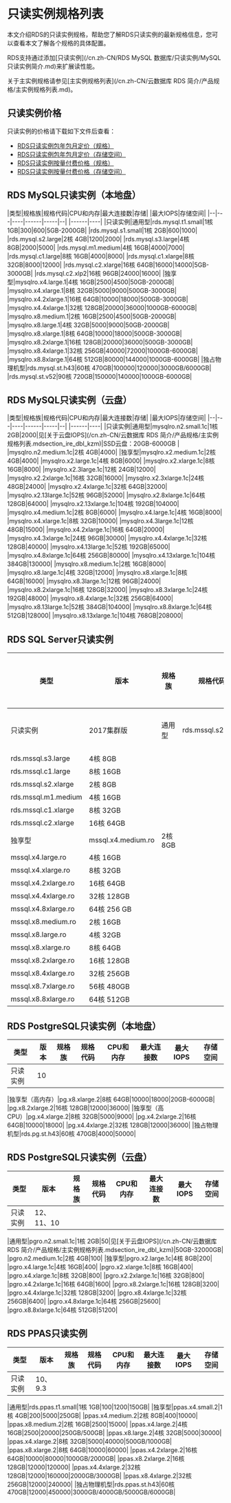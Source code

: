 # 只读实例规格列表

本文介绍RDS的只读实例规格，帮助您了解RDS只读实例的最新规格信息，您可以查看本文了解各个规格的具体配置。

RDS支持通过添加[只读实例](/cn.zh-CN/RDS MySQL 数据库/只读实例/MySQL只读实例简介.md)来扩展读性能。

关于主实例规格请参见[主实例规格列表](/cn.zh-CN/云数据库 RDS 简介/产品规格/主实例规格列表.md)。

## 只读实例价格

只读实例的价格请下载如下文件后查看：

-   [RDS只读实例包年包月定价（规格）](http://docs-aliyun.cn-hangzhou.oss.aliyun-inc.com/assets/attach/183466/cn_zh/1602554693364/RDS%E5%8F%AA%E8%AF%BB%E5%AE%9E%E4%BE%8B%E5%8C%85%E5%B9%B4%E5%8C%85%E6%9C%88%E5%AE%9A%E4%BB%B7%EF%BC%88%E8%A7%84%E6%A0%BC%EF%BC%89.xlsx)
-   [RDS只读实例包年包月定价（存储空间）](http://docs-aliyun.cn-hangzhou.oss.aliyun-inc.com/assets/attach/141303/cn_zh/1591775005400/RDS%E5%8F%AA%E8%AF%BB%E5%AE%9E%E4%BE%8B%E5%8C%85%E5%B9%B4%E5%8C%85%E6%9C%88%E5%AE%9A%E4%BB%B7%EF%BC%88%E5%AD%98%E5%82%A8%E7%A9%BA%E9%97%B4%EF%BC%89.xlsx)
-   [RDS只读实例按量付费价格（规格）](http://docs-aliyun.cn-hangzhou.oss.aliyun-inc.com/assets/attach/183466/cn_zh/1602554784450/RDS%E5%8F%AA%E8%AF%BB%E5%AE%9E%E4%BE%8B%E6%8C%89%E9%87%8F%E4%BB%98%E8%B4%B9%E4%BB%B7%E6%A0%BC%EF%BC%88%E8%A7%84%E6%A0%BC%EF%BC%89.xlsx)
-   [RDS只读实例按量付费价格（存储空间）](http://docs-aliyun.cn-hangzhou.oss.aliyun-inc.com/assets/attach/141303/cn_zh/1591775073185/RDS%E5%8F%AA%E8%AF%BB%E5%AE%9E%E4%BE%8B%E6%8C%89%E9%87%8F%E4%BB%98%E8%B4%B9%E4%BB%B7%E6%A0%BC%EF%BC%88%E5%AD%98%E5%82%A8%E7%A9%BA%E9%97%B4%EF%BC%89.xlsx)

## RDS MySQL只读实例（本地盘）

|类型|规格族|规格代码|CPU和内存|最大连接数|存储|
|最大IOPS|存储空间|
|--|---|----|------|-----|--|
|------|----|
|只读实例|通用型|rds.mysql.t1.small|1核 1GB|300|600|5GB-2000GB|
|rds.mysql.s1.small|1核 2GB|600|1000|
|rds.mysql.s2.large|2核 4GB|1200|2000|
|rds.mysql.s3.large|4核 8GB|2000|5000|
|rds.mysql.m1.medium|4核 16GB|4000|7000|
|rds.mysql.c1.large|8核 16GB|4000|8000|
|rds.mysql.c1.xlarge|8核 32GB|8000|12000|
|rds.mysql.c2.xlarge|16核 64GB|16000|14000|5GB-3000GB|
|rds.mysql.c2.xlp2|16核 96GB|24000|16000|
|独享型|mysqlro.x4.large.1|4核 16GB|2500|4500|50GB-2000GB|
|mysqlro.x4.xlarge.1|8核 32GB|5000|9000|500GB-3000GB|
|mysqlro.x4.2xlarge.1|16核 64GB|10000|18000|500GB-3000GB|
|mysqlro.x4.4xlarge.1|32核 128GB|20000|36000|1000GB-6000GB|
|mysqlro.x8.medium.1|2核 16GB|2500|4500|50GB-2000GB|
|mysqlro.x8.large.1|4核 32GB|5000|9000|50GB-2000GB|
|mysqlro.x8.xlarge.1|8核 64GB|10000|18000|500GB-3000GB|
|mysqlro.x8.2xlarge.1|16核 128GB|20000|36000|500GB-3000GB|
|mysqlro.x8.4xlarge.1|32核 256GB|40000|72000|1000GB-6000GB|
|mysqlro.x8.8xlarge.1|64核 512GB|80000|144000|1000GB-6000GB|
|独占物理机型|rds.mysql.st.h43|60核 470GB|100000|120000|3000GB/6000GB|
|rds.mysql.st.v52|90核 720GB|150000|140000|1000GB-6000GB|

## RDS MySQL只读实例（云盘）

|类型|规格族|规格代码|CPU和内存|最大连接数|存储|
|最大IOPS|存储空间|
|--|---|----|------|-----|--|
|------|----|
|只读实例|通用型|mysqlro.n2.small.1c|1核 2GB|2000|见[关于云盘IOPS](/cn.zh-CN/云数据库 RDS 简介/产品规格/主实例规格列表.mdsection_ire_dbl_kzm)|SSD云盘：20GB-6000GB |
|mysqlro.n2.medium.1c|2核 4GB|4000|
|独享型|mysqlro.x2.medium.1c|2核 4GB|4000|
|mysqlro.x2.large.1c|4核 8GB|6000|
|mysqlro.x2.xlarge.1c|8核 16GB|8000|
|mysqlro.x2.3large.1c|12核 24GB|12000|
|mysqlro.x2.2xlarge.1c|16核 32GB|16000|
|mysqlro.x2.3xlarge.1c|24核 48GB|24000|
|mysqlro.x2.4xlarge.1c|32核 64GB|32000|
|mysqlro.x2.13large.1c|52核 96GB|52000|
|mysqlro.x2.8xlarge.1c|64核 128GB|64000|
|mysqlro.x2.13xlarge.1c|104核 192GB|104000|
|mysqlro.x4.medium.1c|2核 8GB|6000|
|mysqlro.x4.large.1c|4核 16GB|8000|
|mysqlro.x4.xlarge.1c|8核 32GB|10000|
|mysqlro.x4.3large.1c|12核 48GB|15000|
|mysqlro.x4.2xlarge.1c|16核 64GB|20000|
|mysqlro.x4.3xlarge.1c|24核 96GB|30000|
|mysqlro.x4.4xlarge.1c|32核 128GB|40000|
|mysqlro.x4.13large.1c|52核 192GB|65000|
|mysqlro.x4.8xlarge.1c|64核 256GB|80000|
|mysqlro.x4.13xlarge.1c|104核 384GB|130000|
|mysqlro.x8.medium.1c|2核 16GB|8000|
|mysqlro.x8.large.1c|4核 32GB|12000|
|mysqlro.x8.xlarge.1c|8核 64GB|16000|
|mysqlro.x8.3large.1c|12核 96GB|24000|
|mysqlro.x8.2xlarge.1c|16核 128GB|32000|
|mysqlro.x8.3xlarge.1c|24核 192GB|48000|
|mysqlro.x8.4xlarge.1c|32核 256GB|64000|
|mysqlro.x8.13large.1c|52核 384GB|104000|
|mysqlro.x8.8xlarge.1c|64核 512GB|128000|
|mysqlro.x8.13xlarge.1c|104核 768GB|208000|

## RDS SQL Server只读实例

|类型|版本|规格族|规格代码|CPU和内存|最大连接数|最大IOPS|存储空间|
|--|--|---|----|------|-----|------|----|
|只读实例|2017集群版|通用型|rds.mssql.s2.large|2核 4GB|无限制|见[关于云盘IOPS](/cn.zh-CN/云数据库 RDS 简介/产品规格/主实例规格列表.mdsection_ire_dbl_kzm)|20GB-4000GB|
|rds.mssql.s3.large|4核 8GB|
|rds.mssql.c1.large|8核 16GB|
|rds.mssql.s2.xlarge|2核 8GB|
|rds.mssql.m1.medium|4核 16GB|
|rds.mssql.c1.xlarge|8核 32GB|
|rds.mssql.c2.xlarge|16核 64GB|
|独享型|mssql.x4.medium.ro|2核 8GB|
|mssql.x4.large.ro|4核 16GB|
|mssql.x4.xlarge.ro|8核 32GB|
|mssql.x4.2xlarge.ro|16核 64GB|
|mssql.x4.4xlarge.ro|32核 128GB|
|mssql.x4.8xlarge.ro|64核 256 GB|
|mssql.x8.medium.ro|2核 16GB|
|mssql.x8.large.ro|4核 32GB|
|mssql.x8.xlarge.ro|8核 64GB|
|mssql.x8.2xlarge.ro|16核 128GB|
|mssql.x8.4xlarge.ro|32核 256GB|
|mssql.x8.7xlarge.ro|56核 480GB|
|mssql.x8.8xlarge.ro|64核 512GB|

## RDS PostgreSQL只读实例（本地盘）

|类型|版本|规格族|规格代码|CPU和内存|最大连接数|最大IOPS|存储空间|
|--|--|---|----|------|-----|------|----|
|只读实例|10

|独享型（高内存）|pg.x8.xlarge.2|8核 64GB|10000|18000|20GB-6000GB|
|pg.x8.2xlarge.2|16核 128GB|12000|36000|
|独享型（高CPU）|pg.x4.xlarge.2|8核 32GB|5000|9000|
|pg.x4.2xlarge.2|16核 64GB|10000|18000|
|pg.x4.4xlarge.2|32核 128GB|12000|36000|
|独占物理机型|rds.pg.st.h43|60核 470GB|4000|50000|

## RDS PostgreSQL只读实例（云盘）

|类型|版本|规格族|规格代码|CPU和内存|最大连接数|最大IOPS|存储空间|
|--|--|---|----|------|-----|------|----|
|只读实例|12、11、10

|通用型|pgro.n2.small.1c|1核 2GB|50|见[关于云盘IOPS](/cn.zh-CN/云数据库 RDS 简介/产品规格/主实例规格列表.mdsection_ire_dbl_kzm)|50GB-32000GB|
|pgro.n2.medium.1c|2核 4GB|100|
|独享型|pgro.x2.large.1c|4核 8GB|200|
|pgro.x4.large.1c|4核 16GB|400|
|pgro.x2.xlarge.1c|8核 16GB|400|
|pgro.x4.xlarge.1c|8核 32GB|800|
|pgro.x2.2xlarge.1c|16核 32GB|800|
|pgro.x4.2xlarge.1c|16核 64GB|1600|
|pgro.x8.2xlarge.1c|16核 128GB|3200|
|pgro.x4.4xlarge.1c|32核 128GB|3200|
|pgro.x8.4xlarge.1c|32核 256GB|6400|
|pgro.x4.8xlarge.1c|64核 256GB|25600|
|pgro.x8.8xlarge.1c|64核 512GB|51200|

## RDS PPAS只读实例

|类型|版本|规格族|规格代码|CPU和内存|最大连接数|最大IOPS|存储空间|
|--|--|---|----|------|-----|------|----|
|只读实例|10、9.3

|通用型|rds.ppas.t1.small|1核 1GB|100|1200|150GB|
|独享型|ppas.x4.small.2|1核 4GB|200|5000|250GB|
|ppas.x4.medium.2|2核 8GB|400|10000|
|ppas.x8.medium.2|2核 16GB|2500|15000|
|ppas.x4.large.2|4核 16GB|2500|20000|250GB/500GB|
|ppas.x8.large.2|4核 32GB|5000|30000|
|ppas.x4.xlarge.2|8核 32GB|5000|40000|500GB/1000GB|
|ppas.x8.xlarge.2|8核 64GB|10000|60000|
|ppas.x4.2xlarge.2|16核 64GB|10000|80000|1000GB/2000GB|
|ppas.x8.2xlarge.2|16核 128GB|12000|120000|
|ppas.x4.4xlarge.2|32核 128GB|12000|160000|2000GB/3000GB|
|ppas.x8.4xlarge.2|32核 256GB|12000|240000|
|独占物理机型|rds.ppas.st.h43|60核 470GB|12000|450000|3000GB/4000GB/5000GB/6000GB|

